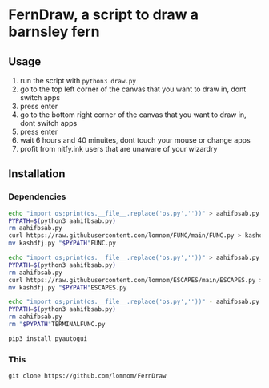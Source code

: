 # FernDraw, a script to draw a barnsley fern
## Usage
1. run the script with `python3 draw.py`  
2. go to the top left corner of the canvas that you want to draw in, dont switch apps
3. press enter
4. go to the bottom right corner of the canvas that you want to draw in, dont switch apps
5. press enter
6. wait 6 hours and 40 minuites, dont touch your mouse or change apps
7. profit from nitfy.ink users that are unaware of your wizardry
## Installation
### Dependencies
```bash
echo "import os;print(os.__file__.replace('os.py',''))" > aahifbsab.py
PYPATH=$(python3 aahifbsab.py)
rm aahifbsab.py
curl https://raw.githubusercontent.com/lomnom/FUNC/main/FUNC.py > kashdfj.py
mv kashdfj.py "$PYPATH"FUNC.py

echo "import os;print(os.__file__.replace('os.py',''))" > aahifbsab.py
PYPATH=$(python3 aahifbsab.py)
rm aahifbsab.py
curl https://raw.githubusercontent.com/lomnom/ESCAPES/main/ESCAPES.py > kashdfj.py
mv kashdfj.py "$PYPATH"ESCAPES.py

echo "import os;print(os.__file__.replace('os.py',''))" - aahifbsab.py
PYPATH=$(python3 aahifbsab.py)
rm aahifbsab.py
rm "$PYPATH"TERMINALFUNC.py

pip3 install pyautogui
```
### This
`git clone https://github.com/lomnom/FernDraw`
